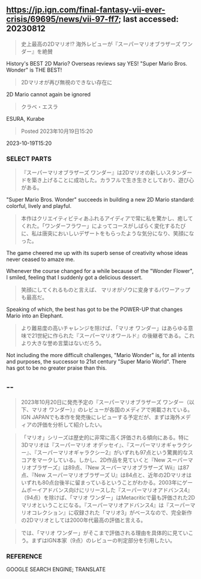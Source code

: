 ##  https://jp.ign.com/final-fantasy-vii-ever-crisis/69695/news/vii-97-ff7; last accessed: 20230812

> 史上最高の2Dマリオ!? 海外レビューが『スーパーマリオブラザーズ ワンダー』を絶賛

History's BEST 2D Mario? Overseas reviews say YES! "Super Mario Bros. Wonder" is THE BEST!

> 2Dマリオが再び無視のできない存在に

2D Mario cannot again be ignored

> クラベ・エスラ 

ESURA, Kurabe

> Posted 2023年10月19日15:20

2023-10-19T15:20
 
### SELECT PARTS 
 

> 『スーパーマリオブラザーズ ワンダー』は2Dマリオの新しいスタンダードを築き上げることに成功した。カラフルで生き生きとしており、遊び心がある。

"Super Mario Bros. Wonder" succeeds in building a new 2D Mario standard: colorful, lively and playful.

> 本作はクリエイティビティあふれるアイディアで常に私を驚かし、癒してくれた。「ワンダーフラワー」によってコースがしばらく変化するたびに、私は唐突においしいデザートをもらったような気分になり、笑顔になった。

The game cheered me up with its superb sense of creativity whose ideas never ceased to amaze me.

Whenever the course changed for a while because of the "Wonder Flower", I smiled, feeling that I suddenly got a delicious dessert. 

> 笑顔にしてくれるものと言えば、 マリオがゾウに変身するパワーアップも最高だ。

Speaking of which, the best has got to be the POWER-UP that changes Mario into an Elephant.

> より難易度の高いチャレンジを除けば、「マリオ ワンダー」はあらゆる意味で21世紀に作られた『スーパーマリオワールド』の後継者である。これより大きな誉め言葉はないだろう。

Not including the more difficult challenges, "Mario Wonder" is, for all intents and purposes, the successor to 21st century "Super Mario World". There has got to be no greater praise than this.


## --


> 2023年10月20日に発売予定の『スーパーマリオブラザーズ ワンダー（以下、マリオ ワンダー）』のレビューが各国のメディアで掲載されている。IGN JAPANでも本作を発売後にレビューする予定だが、まずは海外メディアの評価を分析して紹介したい。
 
> 「マリオ」シリーズは歴史的に非常に高く評価される傾向にある。特に3Dマリオは『スーパーマリオ オデッセイ』、『スーパーマリオギャラクシー』、『スーパーマリオギャラクシー2』がいずれも97点という驚異的なスコアをマークしている。しかし、2D作品を見ていくと『New スーパーマリオブラザーズ』は89点、『New スーパーマリオブラザーズ Wii』は87点、『New スーパーマリオブラザーズ U』は84点と、近年の2Dマリオはいずれも80点台後半に留まっているということがわかる。2003年にゲームボーイアドバンス向けにリリースした『スーパーマリオアドバンス4』（94点）を除けば、「マリオ ワンダー」はMetacriticで最も評価された2Dマリオということになる。『スーパーマリオアドバンス4』は『スーパーマリオコレクション』に収録された「マリオ3」がベースなので、完全新作の2Dマリオとしては2000年代最高の評価と言える。

> では、「マリオ ワンダー」がそこまで評価される理由を具体的に見ていこう。まずはIGN本家（9点）のレビューの判定部分を引用したい。


### REFERENCE

GOOGLE SEARCH ENGINE; TRANSLATE
